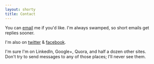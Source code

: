 ```yaml
---
layout: shorty
title: Contact
---
```


You can [email](ali.alkhatib@cs.stanford.edu) me if you'd like.
I'm always swamped, so short emails get replies sooner.

I'm also on [twitter](//twitter.com/alialkhatib_) & 
[facebook](https://www.facebook.com/Ali.Alkhatib).

I'm sure I'm on LinkedIn, Google+, Quora, and half a dozen other sites. 
Don't try to send messages to any of those places; I'll never see them.